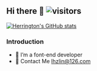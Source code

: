 ## Hi there 👋 ![visitors](https://visitor-badge.glitch.me/badge?page_id=Hazel-Lin.visitor-badge)

[![Herrington's GitHub stats](https://github-readme-stats.vercel.app/api?username=Hazel-Lin)](https://github.com/anuraghazra/github-readme-stats)

### Introduction
- 🔭 I’m a font-end developer
- 📮 Contact Me lhzlin@126.com